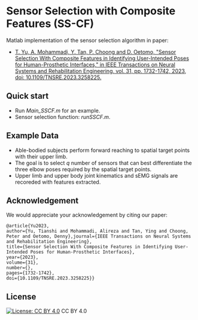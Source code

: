 # Sensor Selection with Composite Features (SS-CF)
 Matlab implementation of the sensor selection algorithm in paper:
 * [T. Yu, A. Mohammadi, Y. Tan, P. Choong and D. Oetomo, "Sensor Selection With Composite Features in Identifying User-Intended Poses for Human-Prosthetic Interfaces," in IEEE Transactions on Neural Systems and Rehabilitation Engineering, vol. 31, pp. 1732-1742, 2023, doi: 10.1109/TNSRE.2023.3258225.](https://ieeexplore.ieee.org/document/10073539)  

## Quick start
 - Run *Main_SSCF.m* for an example.
 - Sensor selection function: *runSSCF.m*. 

## Example Data
 * Able-bodied subjects perform forward reaching to spatial target points with their upper limb. 
 * The goal is to select $q$ number of sensors that can best differentiate the three elbow poses required by the spatial target points. 
 * Upper limb and upper body joint kinematics and sEMG signals are recoreded with features extracted.

## Acknowledgement
We would appreciate your acknowledgement by citing our paper:

``` 
@article{Yu2023,
author={Yu, Tianshi and Mohammadi, Alireza and Tan, Ying and Choong, Peter and Oetomo, Denny},journal={IEEE Transactions on Neural Systems and Rehabilitation Engineering}, 
title={Sensor Selection With Composite Features in Identifying User-Intended Poses for Human-Prosthetic Interfaces}, 
year={2023},
volume={31},
number={},
pages={1732-1742},
doi={10.1109/TNSRE.2023.3258225}}
``` 

## License
[![License: CC BY 4.0](https://licensebuttons.net/l/by/4.0/80x15.png)](https://creativecommons.org/licenses/by/4.0/) CC BY 4.0 
